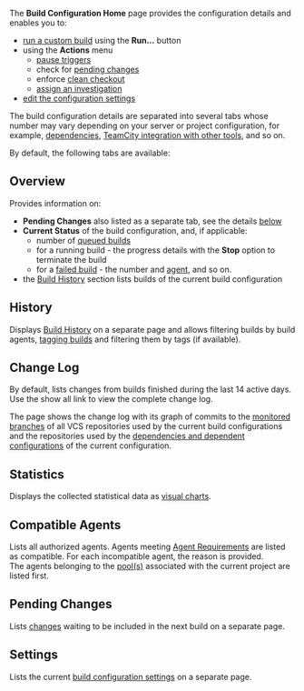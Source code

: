 [//]: # (title: Viewing Build Configuration Details)
[//]: # (auxiliary-id: Viewing Build Configuration Details)
The __Build Configuration Home__ page provides the configuration details and enables you to:
	
* [run a custom build](triggering-a-custom-build.md) using the __Run...__ button
* using the __Actions__ menu			
  * [pause triggers](build-configuration.md#Build+Configuration+State)		
  * check for [pending changes](change-state.md)		
  * enforce [clean checkout](clean-checkout.md)		
  * [assign an investigation](investigating-and-muting-build-problems.md)			
* [edit the configuration settings](creating-and-editing-build-configurations.md)


The build configuration details are separated into several tabs whose number may vary depending on your server or project configuration, for example, [dependencies](dependent-build.md), [TeamCity integration with other tools](integrating-teamcity-with-other-tools.md), and so on. 

By default, the following tabs are available:

<tag-list of="chapter" mode="tree" depth="4"/>


## Overview

Provides information on:
	
* __Pending Changes__ also listed as a separate tab, see the details [below](#Pending+Changes)	
* __Current Status__ of the build configuration, and, if applicable:			
  * number of [queued builds](build-queue.md)		
  * for a running build \- the progress details with the __Stop__ option to terminate the build		
  * for a [failed build](build-state.md) \- the number and [agent](build-agent.md), and so on.		
* the [Build History](build-history.md) section lists builds of the current build configuration

## History

Displays [Build History](build-history.md) on a separate page and allows filtering builds by build agents, [tagging builds](build-tag.md) and filtering them by tags (if available).



## Change Log


By default, lists changes from builds finished during the last 14 active days. Use the show all link to view the complete change log.

The page shows the change log with its graph of commits to the [monitored branches](working-with-feature-branches.md) of all VCS repositories used by the current build configurations and the repositories used by the [dependencies and dependent configurations](dependent-build.md) of the current configuration.



## Statistics


Displays the collected statistical data as [visual charts](statistic-charts.md#Build+Configuration+Statistics).



## Compatible Agents


Lists all authorized agents. Agents meeting [Agent Requirements](agent-requirements.md) are listed as compatible. For each incompatible agent, the reason is provided.   
The agents belonging to the [pool(s)](agent-pools.md) associated with the current project are listed first. 



## Pending Changes


Lists [changes](change-state.md) waiting to be included in the next build on a separate page.



## Settings

Lists the current [build configuration settings](creating-and-editing-build-configurations.md#Configuring+Settings) on a separate page.
